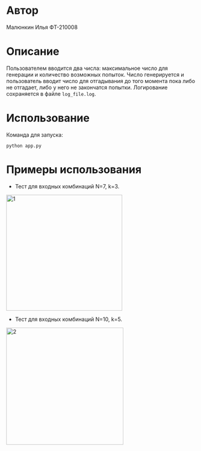 # Автор

Малюнкин Илья ФТ-210008

# Описание

Пользователем вводится два числа: максимальное число для генерации и количество возможных попыток. Число генерируется и пользователь вводит 
число для отгадывания до того момента пока либо не отгадает, либо у него не закончатся попытки. Логирование сохраняется в файле `log_file.log`.

# Использование

Команда для запуска:

`python app.py`

# Примеры использования

- Тест для входных комбинаций N=7, k=3.

<img width="308" alt="1" src="https://user-images.githubusercontent.com/114622207/203644691-598a29fe-685e-4c23-b9da-35cbca89e9d2.png">

- Тест для входных комбинаций N=10, k=5.

<img width="311" alt="2" src="https://user-images.githubusercontent.com/114622207/203644701-d13a6ec1-3703-47cc-828f-72ab7bc3c170.png">
